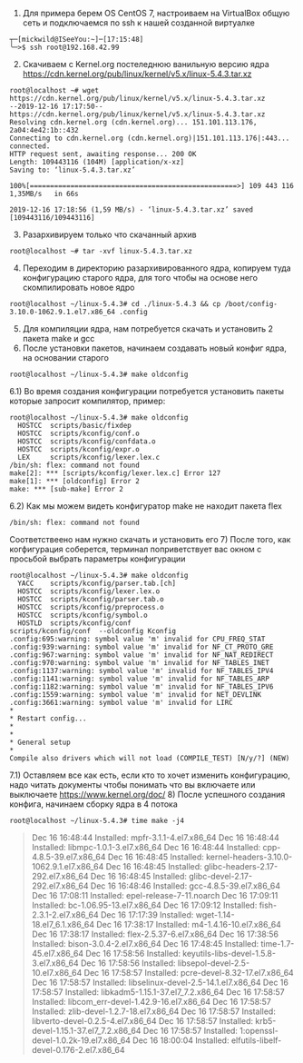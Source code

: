 1) Для примера берем OS CentOS 7, настроиваем на VirtualBox общую сеть и подключаемся по ssh к нашей созданной виртуалке

```consocle
┬─[mickwild@ISeeYou:~]─[17:15:48]
╰─>$ ssh root@192.168.42.99
```
2) Скачиваем с Kernel.org постеледнюю ванильную версию ядра https://cdn.kernel.org/pub/linux/kernel/v5.x/linux-5.4.3.tar.xz
```console
root@localhost ~# wget https://cdn.kernel.org/pub/linux/kernel/v5.x/linux-5.4.3.tar.xz
--2019-12-16 17:17:50--  https://cdn.kernel.org/pub/linux/kernel/v5.x/linux-5.4.3.tar.xz
Resolving cdn.kernel.org (cdn.kernel.org)... 151.101.113.176, 2a04:4e42:1b::432
Connecting to cdn.kernel.org (cdn.kernel.org)|151.101.113.176|:443... connected.
HTTP request sent, awaiting response... 200 OK
Length: 109443116 (104M) [application/x-xz]
Saving to: ‘linux-5.4.3.tar.xz’

100%[===================================================>] 109 443 116 1,35MB/s   in 66s    

2019-12-16 17:18:56 (1,59 MB/s) - ‘linux-5.4.3.tar.xz’ saved [109443116/109443116]
```
3) Разархивируем только что скачанный архив 
```console
root@localhost ~# tar -xvf linux-5.4.3.tar.xz 
```
4) Переходим в директорию разархивированного ядра, копируем туда конфигурацию старого ядра, для того чтобы на основе него скомпилировать новое ядро
```console
root@localhost ~/linux-5.4.3# cd ./linux-5.4.3 && cp /boot/config-3.10.0-1062.9.1.el7.x86_64 .config
```
5) Для компиляции ядра, нам потребуется скачать и установить 2 пакета make и gcc
6) После установки пакетов, начинаем создавать новый конфиг ядра, на основании старого
```console
root@localhost ~/linux-5.4.3# make oldconfig
```
  6.1) Во время создания конфигурации потребуется установить пакеты которые запросит компилятор, пример:
```console
root@localhost ~/linux-5.4.3# make oldconfig
  HOSTCC  scripts/basic/fixdep
  HOSTCC  scripts/kconfig/conf.o
  HOSTCC  scripts/kconfig/confdata.o
  HOSTCC  scripts/kconfig/expr.o
  LEX     scripts/kconfig/lexer.lex.c
/bin/sh: flex: command not found
make[2]: *** [scripts/kconfig/lexer.lex.c] Error 127
make[1]: *** [oldconfig] Error 2
make: *** [sub-make] Error 2
```
   6.2) Как мы можем видеть конфигуратор make не находит пакета flex 

```console
/bin/sh: flex: command not found
```
   Соответствеено нам нужно скачать и установить его 
7) После того, как когфигурация соберется, терминал поприветствует вас окном с просьбой выбрать параметры конфигурации
```console
root@localhost ~/linux-5.4.3# make oldconfig
  YACC    scripts/kconfig/parser.tab.[ch]
  HOSTCC  scripts/kconfig/lexer.lex.o
  HOSTCC  scripts/kconfig/parser.tab.o
  HOSTCC  scripts/kconfig/preprocess.o
  HOSTCC  scripts/kconfig/symbol.o
  HOSTLD  scripts/kconfig/conf
scripts/kconfig/conf  --oldconfig Kconfig
.config:695:warning: symbol value 'm' invalid for CPU_FREQ_STAT
.config:939:warning: symbol value 'm' invalid for NF_CT_PROTO_GRE
.config:967:warning: symbol value 'm' invalid for NF_NAT_REDIRECT
.config:970:warning: symbol value 'm' invalid for NF_TABLES_INET
.config:1137:warning: symbol value 'm' invalid for NF_TABLES_IPV4
.config:1141:warning: symbol value 'm' invalid for NF_TABLES_ARP
.config:1182:warning: symbol value 'm' invalid for NF_TABLES_IPV6
.config:1559:warning: symbol value 'm' invalid for NET_DEVLINK
.config:3661:warning: symbol value 'm' invalid for LIRC
*
* Restart config...
*
*
* General setup
*
Compile also drivers which will not load (COMPILE_TEST) [N/y/?] (NEW)
```
7.1) Оставляем все как есть, если кто то хочет изменить конфигурацию, надо читать документы чтобы понимать что вы включаете или выключаете https://www.kernel.org/doc/
8) После успешного создания конфига, начинаем сборку ядра в 4 потока 
```console
root@localhost ~/linux-5.4.3# time make -j4
```
> Dec 16 16:48:44 Installed: mpfr-3.1.1-4.el7.x86_64
> Dec 16 16:48:44 Installed: libmpc-1.0.1-3.el7.x86_64
> Dec 16 16:48:44 Installed: cpp-4.8.5-39.el7.x86_64
> Dec 16 16:48:45 Installed: kernel-headers-3.10.0-1062.9.1.el7.x86_64
> Dec 16 16:48:45 Installed: glibc-headers-2.17-292.el7.x86_64
> Dec 16 16:48:45 Installed: glibc-devel-2.17-292.el7.x86_64
> Dec 16 16:48:46 Installed: gcc-4.8.5-39.el7.x86_64
> Dec 16 17:08:11 Installed: epel-release-7-11.noarch
> Dec 16 17:09:11 Installed: bc-1.06.95-13.el7.x86_64
> Dec 16 17:09:12 Installed: fish-2.3.1-2.el7.x86_64
> Dec 16 17:17:39 Installed: wget-1.14-18.el7_6.1.x86_64
> Dec 16 17:38:17 Installed: m4-1.4.16-10.el7.x86_64
> Dec 16 17:38:17 Installed: flex-2.5.37-6.el7.x86_64
> Dec 16 17:38:56 Installed: bison-3.0.4-2.el7.x86_64
> Dec 16 17:48:45 Installed: time-1.7-45.el7.x86_64
> Dec 16 17:58:56 Installed: keyutils-libs-devel-1.5.8-3.el7.x86_64
> Dec 16 17:58:56 Installed: libsepol-devel-2.5-10.el7.x86_64
> Dec 16 17:58:57 Installed: pcre-devel-8.32-17.el7.x86_64
> Dec 16 17:58:57 Installed: libselinux-devel-2.5-14.1.el7.x86_64
> Dec 16 17:58:57 Installed: libkadm5-1.15.1-37.el7_7.2.x86_64
> Dec 16 17:58:57 Installed: libcom_err-devel-1.42.9-16.el7.x86_64
> Dec 16 17:58:57 Installed: zlib-devel-1.2.7-18.el7.x86_64
> Dec 16 17:58:57 Installed: libverto-devel-0.2.5-4.el7.x86_64
> Dec 16 17:58:57 Installed: krb5-devel-1.15.1-37.el7_7.2.x86_64
> Dec 16 17:58:57 Installed: 1:openssl-devel-1.0.2k-19.el7.x86_64
> Dec 16 18:00:04 Installed: elfutils-libelf-devel-0.176-2.el7.x86_64




